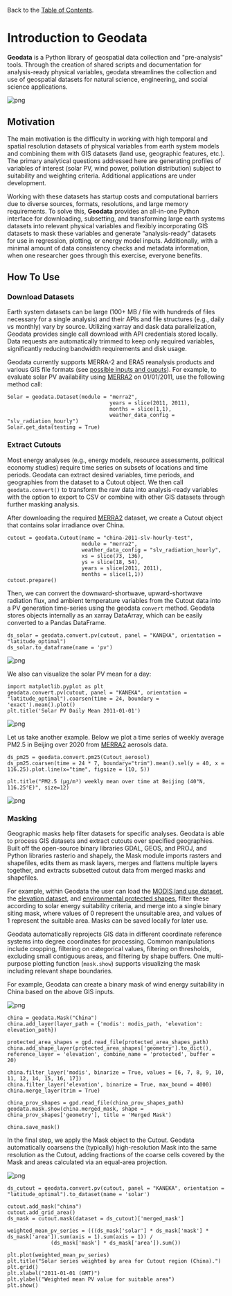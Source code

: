 Back to the [Table of Contents](https://github.com/east-winds/geodata/blob/master/doc/general/tableofcontents.md).

# Introduction to Geodata

**Geodata** is a Python library of geospatial data collection and "pre-analysis" tools. Through the creation of shared scripts and documentation for analysis-ready physical variables, geodata streamlines the collection and use of geospatial datasets for natural science, engineering, and social science applications.

![png](https://github.com/east-winds/geodata/blob/master/images/geodata_workflow_chart.png)

## Motivation

The main motivation is the difficulty in working with high temporal and spatial resolution datasets of physical variables from earth system models and combining them with GIS datasets (land use, geographic features, etc.). The primary analytical questions addressed here are generating profiles of variables of interest (solar PV, wind power, pollution distribution) subject to suitability and weighting criteria. Additional applications are under development.

Working with these datasets has startup costs and computational barriers due to diverse sources, formats, resolutions, and large memory requirements. To solve this, **Geodata** provides an all-in-one Python interface for downloading, subsetting, and transforming large earth systems datasets into relevant physical variables and flexibly incorporating GIS datasets to mask these variables and generate “analysis-ready” datasets for use in regression, plotting, or energy model inputs. Additionally, with a minimal amount of data consistency checks and metadata information, when one researcher goes through this exercise, everyone benefits.


## How To Use

### Download Datasets

Earth system datasets can be large (100+ MB / file with hundreds of files necessary for a single analysis) and their APIs and file structures (e.g., daily vs monthly) vary by source. Utilizing xarray and dask data parallelization, Geodata provides single call download with API credentials stored locally. Data requests are automatically trimmed to keep only required variables, significantly reducing bandwidth requirements and disk usage.

Geodata currently supports MERRA-2 and ERA5 reanalysis products and various GIS file formats (see [possible inputs and ouputs](https://github.com/east-winds/geodata/blob/master/doc/general/input_output.md)). For example, to evaluate solar PV availability using [MERRA2](https://www.google.com/url?q=https://disc.gsfc.nasa.gov/datasets/M2T1NXRAD_5.12.4/summary&sa=D&source=docs&ust=1646032882397245&usg=AOvVaw1WJVA5CNhT-7x_XWIA58o5) on 01/01/2011, use the following method call:

```
Solar = geodata.Dataset(module = "merra2", 
                                 years = slice(2011, 2011),
                                 months = slice(1,1),
                                 weather_data_config = "slv_radiation_hourly")
Solar.get_data(testing = True)
```

### Extract Cutouts

Most energy analyses (e.g., energy models, resource assessments, political economy studies) require time series on subsets of locations and time periods. Geodata can extract desired variables, time periods, and geographies from the dataset to a Cutout object. We then call `geodata.convert()` to transform the raw data into analysis-ready variables with the option to export to CSV or combine with other GIS datasets through further masking analysis.

After downloading the required [MERRA2](https://www.google.com/url?q=https://disc.gsfc.nasa.gov/datasets/M2T1NXRAD_5.12.4/summary&sa=D&source=docs&ust=1646032882397245&usg=AOvVaw1WJVA5CNhT-7x_XWIA58o5) dataset, we create a Cutout object that contains solar irradiance over China.

```
cutout = geodata.Cutout(name = "china-2011-slv-hourly-test",
                        module = "merra2",
                        weather_data_config = "slv_radiation_hourly",
                        xs = slice(73, 136), 
                        ys = slice(18, 54), 
                        years = slice(2011, 2011), 
                        months = slice(1,1))
cutout.prepare()
```

Then, we can convert the downward-shortwave, upward-shortwave radiation flux, and ambient temperature variables from the Cutout data into a PV generation time-series using the geodata `convert` method. Geodata stores objects internally as an xarray DataArray, which can be easily converted to a Pandas DataFrame.

```
ds_solar = geodata.convert.pv(cutout, panel = "KANEKA", orientation = "latitude_optimal")
ds_solar.to_dataframe(name = 'pv')
```
![png](https://github.com/east-winds/geodata/blob/master/images/example_output_dataframe.png)

We also can visualize the solar PV mean for a day:

```
import matplotlib.pyplot as plt
geodata.convert.pv(cutout, panel = "KANEKA", orientation = "latitude_optimal").coarsen(time = 24, boundary = 'exact').mean().plot()
plt.title('Solar PV Daily Mean 2011-01-01')
```
![png](https://github.com/east-winds/geodata/blob/master/images/mask_on_cutout_workflow/output_37_1.png)


Let us take another example. Below we plot a time series of weekly average PM2.5 in Beijing over 2020 from [MERRA2](https://disc.gsfc.nasa.gov/datasets/M2T1NXRAD_5.12.4/summary) aerosols data.

```
ds_pm25 = geodata.convert.pm25(Cutout_aerosol)
ds_pm25.coarsen(time = 24 * 7, boundary="trim").mean().sel(y = 40, x = 116.25).plot.line(x="time", figsize = (10, 5))

plt.title("PM2.5 (µg/m³) weekly mean over time at Beijing (40°N, 116.25°E)", size=12)
```
![png](https://github.com/east-winds/geodata/blob/master/images/example_pm25_time_series.png)


### Masking

Geographic masks help filter datasets for specific analyses. Geodata is able to process GIS datasets and extract cutouts over specified geographies. Built off the open-source binary libraries GDAL, GEOS, and PROJ, and Python libraries rasterio and shapely, the Mask module imports rasters and shapefiles, edits them as mask layers, merges and flattens multiple layers together, and extracts subsetted cutout data from merged masks and shapefiles.

For example, within Geodata the user can load the [MODIS land use dataset](https://developers.google.com/earth-engine/datasets/catalog/MODIS_006_MCD12Q1#bands), the [elevation dataset](https://developers.google.com/earth-engine/datasets/catalog/CGIAR_SRTM90_V4?hl=en), and [environmental protected shapes](https://www.protectedplanet.net/country/CHN), filter these according to solar energy suitability criteria, and merge into a single binary siting mask, where values of 0 represent the unsuitable area, and values of 1 represent the suitable area. Masks can be saved locally for later use. 

Geodata automatically reprojects GIS data in different coordinate reference systems into degree coordinates for processing. Common manipulations include cropping, filtering on categorical values, filtering on thresholds, excluding small contiguous areas, and filtering by shape buffers. One multi-purpose plotting function (`mask.show`) supports visualizing the mask including relevant shape boundaries.

For example, Geodata can create a binary mask of wind energy suitability in China based on the above GIS inputs.

![png](https://github.com/east-winds/geodata/blob/master/images/mask_workflow.png)


```
china = geodata.Mask("China")
china.add_layer(layer_path = {'modis': modis_path, 'elevation': elevation_path})

protected_area_shapes = gpd.read_file(protected_area_shapes_path)
china.add_shape_layer(protected_area_shapes['geometry'].to_dict(), reference_layer = 'elevation', combine_name = 'protected', buffer = 20)

china.filter_layer('modis', binarize = True, values = [6, 7, 8, 9, 10, 11, 12, 14, 15, 16, 17])
china.filter_layer('elevation', binarize = True, max_bound = 4000)
china.merge_layer(trim = True)

china_prov_shapes = gpd.read_file(china_prov_shapes_path)
geodata.mask.show(china.merged_mask, shape = china_prov_shapes['geometry'], title = 'Merged Mask')

china.save_mask()
```

In the final step, we apply the Mask object to the Cutout. Geodata automatically coarsens the (typically) high-resolution Mask into the same resolution as the Cutout, adding fractions of the coarse cells covered by the Mask and areas calculated via an equal-area projection.

![png](https://github.com/east-winds/geodata/blob/master/images/mask_cutout_workflow.png)


```
ds_cutout = geodata.convert.pv(cutout, panel = "KANEKA", orientation = "latitude_optimal").to_dataset(name = 'solar')

cutout.add_mask("china")
cutout.add_grid_area()
ds_mask = cutout.mask(dataset = ds_cutout)['merged_mask']

weighted_mean_pv_series = (((ds_mask['solar'] * ds_mask['mask'] * ds_mask['area']).sum(axis = 1).sum(axis = 1)) / 
              (ds_mask['mask'] * ds_mask['area']).sum())

plt.plot(weighted_mean_pv_series)
plt.title("Solar series weighted by area for Cutout region (China).")
plt.grid()
plt.xlabel("2011-01-01 (GMT)")
plt.ylabel("Weighted mean PV value for suitable area")
plt.show()
```
